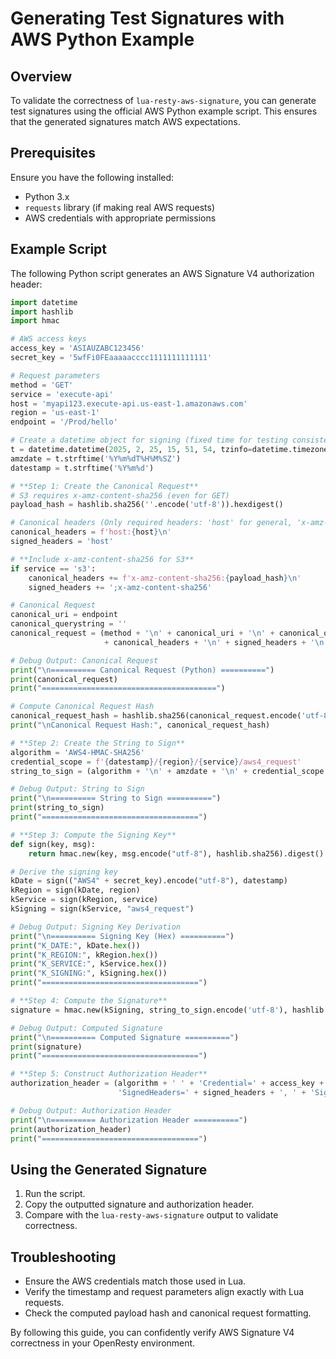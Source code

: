 # Generating Test Signatures with AWS Python Example

## Overview
To validate the correctness of `lua-resty-aws-signature`, you can generate test signatures using the official AWS Python example script. This ensures that the generated signatures match AWS expectations.

## Prerequisites
Ensure you have the following installed:
- Python 3.x
- `requests` library (if making real AWS requests)
- AWS credentials with appropriate permissions

## Example Script
The following Python script generates an AWS Signature V4 authorization header:

```python
import datetime
import hashlib
import hmac

# AWS access keys
access_key = 'ASIAUZABC123456'  
secret_key = '5wfFi0FEaaaaacccc1111111111111'

# Request parameters
method = 'GET'
service = 'execute-api'
host = 'myapi123.execute-api.us-east-1.amazonaws.com'
region = 'us-east-1'
endpoint = '/Prod/hello'

# Create a datetime object for signing (fixed time for testing consistency)
t = datetime.datetime(2025, 2, 25, 15, 51, 54, tzinfo=datetime.timezone.utc)
amzdate = t.strftime('%Y%m%dT%H%M%SZ')
datestamp = t.strftime('%Y%m%d')

# **Step 1: Create the Canonical Request**
# S3 requires x-amz-content-sha256 (even for GET)
payload_hash = hashlib.sha256(''.encode('utf-8')).hexdigest()

# Canonical headers (Only required headers: 'host' for general, 'x-amz-content-sha256' for S3)
canonical_headers = f'host:{host}\n'
signed_headers = 'host'

# **Include x-amz-content-sha256 for S3**
if service == 's3':
    canonical_headers += f'x-amz-content-sha256:{payload_hash}\n'
    signed_headers += ';x-amz-content-sha256'

# Canonical Request
canonical_uri = endpoint
canonical_querystring = ''
canonical_request = (method + '\n' + canonical_uri + '\n' + canonical_querystring + '\n'
                     + canonical_headers + '\n' + signed_headers + '\n' + payload_hash)

# Debug Output: Canonical Request
print("\n========== Canonical Request (Python) ==========")
print(canonical_request)
print("=======================================")

# Compute Canonical Request Hash
canonical_request_hash = hashlib.sha256(canonical_request.encode('utf-8')).hexdigest()
print("\nCanonical Request Hash:", canonical_request_hash)

# **Step 2: Create the String to Sign**
algorithm = 'AWS4-HMAC-SHA256'
credential_scope = f'{datestamp}/{region}/{service}/aws4_request'
string_to_sign = (algorithm + '\n' + amzdate + '\n' + credential_scope + '\n' + canonical_request_hash)

# Debug Output: String to Sign
print("\n========== String to Sign ==========")
print(string_to_sign)
print("===================================")

# **Step 3: Compute the Signing Key**
def sign(key, msg):
    return hmac.new(key, msg.encode("utf-8"), hashlib.sha256).digest()

# Derive the signing key
kDate = sign(("AWS4" + secret_key).encode("utf-8"), datestamp)
kRegion = sign(kDate, region)
kService = sign(kRegion, service)
kSigning = sign(kService, "aws4_request")

# Debug Output: Signing Key Derivation
print("\n========== Signing Key (Hex) ==========")
print("K_DATE:", kDate.hex())
print("K_REGION:", kRegion.hex())
print("K_SERVICE:", kService.hex())
print("K_SIGNING:", kSigning.hex())
print("===================================")

# **Step 4: Compute the Signature**
signature = hmac.new(kSigning, string_to_sign.encode('utf-8'), hashlib.sha256).hexdigest()

# Debug Output: Computed Signature
print("\n========== Computed Signature ==========")
print(signature)
print("===================================")

# **Step 5: Construct Authorization Header**
authorization_header = (algorithm + ' ' + 'Credential=' + access_key + '/' + credential_scope + ', ' +
                        'SignedHeaders=' + signed_headers + ', ' + 'Signature=' + signature)

# Debug Output: Authorization Header
print("\n========== Authorization Header ==========")
print(authorization_header)
print("===================================")
```

## Using the Generated Signature
1. Run the script.
2. Copy the outputted signature and authorization header.
3. Compare with the `lua-resty-aws-signature` output to validate correctness.

## Troubleshooting
- Ensure the AWS credentials match those used in Lua.
- Verify the timestamp and request parameters align exactly with Lua requests.
- Check the computed payload hash and canonical request formatting.

By following this guide, you can confidently verify AWS Signature V4 correctness in your OpenResty environment.

